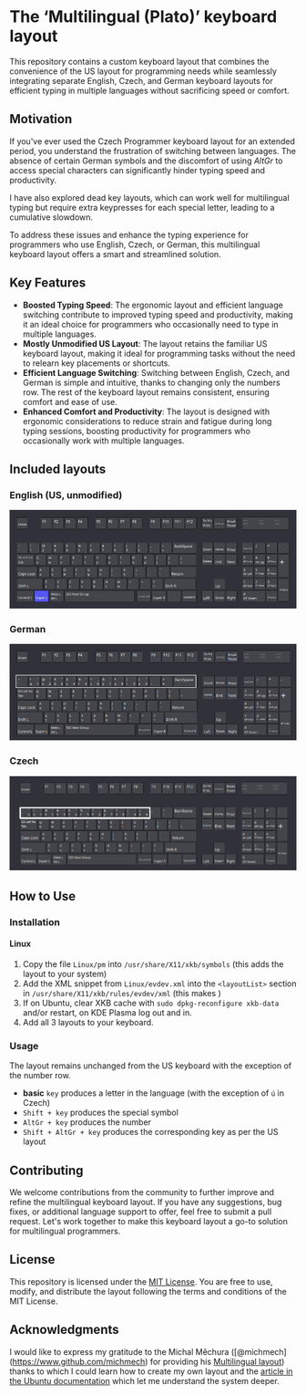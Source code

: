 # The ‘Multilingual (Plato)’ keyboard layout

This repository contains a custom keyboard layout that combines the convenience of the US layout for programming needs while seamlessly integrating separate English, Czech, and German keyboard layouts for efficient typing in multiple languages without sacrificing speed or comfort.

## Motivation

If you've ever used the Czech Programmer keyboard layout for an extended period, you understand the frustration of switching between languages. The absence of certain German symbols and the discomfort of using _AltGr_ to access special characters can significantly hinder typing speed and productivity.

I have also explored dead key layouts, which can work well for multilingual typing but require extra keypresses for each special letter, leading to a cumulative slowdown.

To address these issues and enhance the typing experience for programmers who use English, Czech, or German, this multilingual keyboard layout offers a smart and streamlined solution.

## Key Features

- **Boosted Typing Speed**: The ergonomic layout and efficient language switching contribute to improved typing speed and productivity, making it an ideal choice for programmers who occasionally need to type in multiple languages.
- **Mostly Unmodified US Layout**: The layout retains the familiar US keyboard layout, making it ideal for programming tasks without the need to relearn key placements or shortcuts.
- **Efficient Language Switching**: Switching between English, Czech, and German is simple and intuitive, thanks to changing only the numbers row. The rest of the keyboard layout remains consistent, ensuring comfort and ease of use.
- **Enhanced Comfort and Productivity**: The layout is designed with ergonomic considerations to reduce strain and fatigue during long typing sessions, boosting productivity for programmers who occasionally work with multiple languages.

## Included layouts

### English (US, unmodified)

![English layout](images/english.png)

### German

![German layout](images/german.png)

### Czech

![Czech layout](images/czech.png)

## How to Use

### Installation

#### Linux

1. Copy the file `Linux/pm` into `/usr/share/X11/xkb/symbols` (this adds the layout to your system)
2. Add the XML snippet from `Linux/evdev.xml` into the `<layoutList>` section in `/usr/share/X11/xkb/rules/evdev/xml` (this makes )
3. If on Ubuntu, clear XKB cache with `sudo dpkg-reconfigure xkb-data` and/or restart, on KDE Plasma log out and in.
4. Add all 3 layouts to your keyboard.

### Usage

The layout remains unchanged from the US keyboard with the exception of the number row.

- **basic** `key` produces a letter in the language (with the exception of `ú` in Czech)
- `Shift + key` produces the special symbol
- `AltGr + key` produces the number
- `Shift + AltGr + key` produces the corresponding key as per the US layout

## Contributing

We welcome contributions from the community to further improve and refine the multilingual keyboard layout. If you have any suggestions, bug fixes, or additional language support to offer, feel free to submit a pull request. Let's work together to make this keyboard layout a go-to solution for multilingual programmers.

## License

This repository is licensed under the [MIT License](LICENSE). You are free to use, modify, and distribute the layout following the terms and conditions of the MIT License.

## Acknowledgments

I would like to express my gratitude to the Michal Měchura ([@michmech] (https://www.github.com/michmech) for providing his [Multilingual layout](https://github.com/michmech/mx)) thanks to which I could learn how to create my own layout and the [article in the Ubuntu documentation](https://help.ubuntu.com/community/Custom%20keyboard%20layout%20definitions) which let me understand the system deeper.